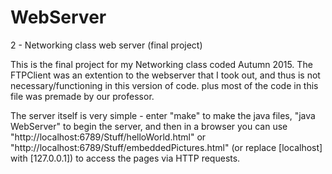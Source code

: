 # WebServer
2 - Networking class web server (final project)

This is the final project for my Networking class coded Autumn 2015. The FTPClient was an extention to the webserver that I took out, and thus is not necessary/functioning in this version of code. plus most of the code in this file was premade by our professor. 

The server itself is very simple - enter "make" to make the java files, "java WebServer" to begin the server, and then in a browser you can use "http://localhost:6789/Stuff/helloWorld.html" or "http://localhost:6789/Stuff/embeddedPictures.html" (or replace [localhost] with [127.0.0.1]) to access the pages via HTTP requests. 
